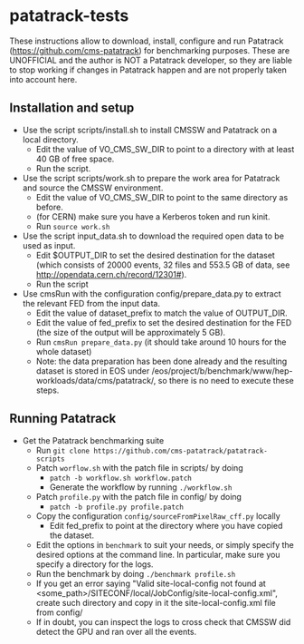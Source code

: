 # patatrack-tests
These instructions allow to download, install, configure and run Patatrack (https://github.com/cms-patatrack) for benchmarking purposes. These are UNOFFICIAL and the author is NOT a Patatrack developer, so they are liable to stop working if changes in Patatrack happen and are not properly taken into account here.
## Installation and setup
* Use the script scripts/install.sh to install CMSSW and Patatrack on a local directory.
  * Edit the value of VO_CMS_SW_DIR to point to a directory with at least 40 GB of free space.
  * Run the script.
* Use the script scripts/work.sh to prepare the work area for Patatrack and source the CMSSW environment.
  * Edit the value of VO_CMS_SW_DIR to point to the same directory as before.
  * (for CERN) make sure you have a Kerberos token and run kinit.
  * Run `source work.sh`
* Use the script input_data.sh to download the required open data to be used as input.
  * Edit $OUTPUT_DIR to set the desired destination for the dataset (which consists of 20000 events, 32 files and 553.5 GB of data, see http://opendata.cern.ch/record/12301#).
  * Run the script
* Use cmsRun with the configuration config/prepare_data.py to extract the relevant FED from the input data.
  * Edit the value of dataset_prefix to match the value of OUTPUT_DIR.
  * Edit the value of fed_prefix to set the desired destination for the FED (the size of the output will be approximately 5 GB).
  * Run `cmsRun prepare_data.py` (it should take around 10 hours for the whole dataset)
  * Note: the data preparation has been done already and the resulting dataset is stored in EOS under /eos/project/b/benchmark/www/hep-workloads/data/cms/patatrack/, so there is no need to execute these steps.
## Running Patatrack
* Get the Patatrack benchmarking suite
  * Run `git clone https://github.com/cms-patatrack/patatrack-scripts`
  * Patch `worflow.sh` with the patch file in scripts/ by doing
    * `patch -b workflow.sh workflow.patch`
    * Generate the workflow by running `./workflow.sh`
  * Patch `profile.py` with the patch file in config/ by doing
    * `patch -b profile.py profile.patch`
  * Copy the configuration `config/sourceFromPixelRaw_cff.py` locally
    * Edit fed_prefix to point at the directory where you have copied the dataset.
  * Edit the options in `benchmark` to suit your needs, or simply specify the desired options at the command line. In particular, make sure you specify a directory for the logs.
  * Run the benchmark by doing `./benchmark profile.sh`
  * If you get an error saying "Valid site-local-config not found at <some_path>/SITECONF/local/JobConfig/site-local-config.xml", create such directory and copy in it the site-local-config.xml file from config/
  * If in doubt, you can inspect the logs to cross check that CMSSW did detect the GPU and ran over all the events.
